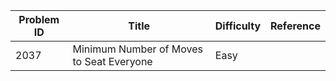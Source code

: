 | Problem ID | Title | Difficulty | Reference
| --- | --- | --- | ---
| 2037 | Minimum Number of Moves to Seat Everyone | Easy | 

